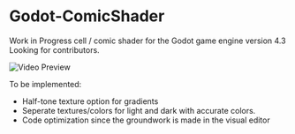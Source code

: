 # Godot-ComicShader
Work in Progress cell / comic shader for the Godot game engine version 4.3 
Looking for contributors.

![Video Preview](https://i.postimg.cc/Cx39r8QV/kyubus-Comic-Shader.jpg)

To be implemented:
- Half-tone texture option for gradients
- Seperate textures/colors for light and dark with accurate colors.
- Code optimization since the groundwork is made in the visual editor
